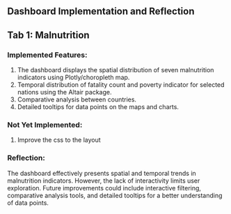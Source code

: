 ## Dashboard Implementation and Reflection


## Tab 1: Malnutrition 
### Implemented Features:
1. The dashboard displays the spatial distribution of seven malnutrition indicators using Plotly/choropleth map.
2. Temporal distribution of fatality count and poverty indicator for selected nations using the Altair package.
3. Comparative analysis between countries.
4. Detailed tooltips for data points on the maps and charts.

### Not Yet Implemented:
1. Improve the css to the layout

### Reflection:
The dashboard effectively presents spatial and temporal trends in malnutrition indicators. However, the lack of interactivity limits user exploration. Future improvements could include interactive filtering, comparative analysis tools, and detailed tooltips for a better understanding of data points.
